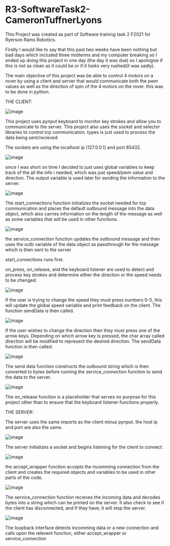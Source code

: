 # R3-SoftwareTask2-CameronTuffnerLyons

This Project was created as part of Software training task 2 F2021 for Ryerson Rams Robotics.

Firstly I would like to say that this past two weeks have been nothing but bad days which included three midterms and my computer breaking so I ended up doing this project in one day (the day it was due) so I apologise if this is not as clean as it could be or if it looks very rushed(it was sadly).

The main objective of this project was be able to control 4 motors on a rover by using a client and server that would communicate both the pwm values as well as the direction of spin of the 4 motors on the rover. this was to be done in python.

THE CLIENT:

![image](https://user-images.githubusercontent.com/83479899/138613224-30c21fcf-7a11-4f7d-895a-645398c97f09.png)

This project uses pynput keyboard to monitor key strokes and allow you to communicate to the server.
This project also uses the socket and selector libraries to control tcp communication.
types is just used to process the data being sent/recieved.

The sockets are using the localhost ip (127.0.0.1) and port 65432.

![image](https://user-images.githubusercontent.com/83479899/138613269-6354d3f7-41a7-4074-a865-abb8ac10d071.png)

since I was short on time I decided to just uses global variables to keep track of the all the info i needed, which was just speed/pwm value and direction. The output variable is used later for sending the information to the server.

![image](https://user-images.githubusercontent.com/83479899/138614906-7f86afe7-2091-4191-8659-5bd6034a53c0.png)

The start_connections function initializes the socket needed for tcp communication and places the default outbound message into the data object, which also carries information on the length of the message as well as some variables that will be used in other functions.

![image](https://user-images.githubusercontent.com/83479899/138615007-f6506f91-4b80-4a0e-b7fa-c5c4f0893532.png)

the service_connection function updates the outbound message and then uses the outb variable of the data object as passthrough for the message which is then sent to the server

start_connections runs first.

on_press, on_release, and the keyboard listener are used to detect and process key strokes and determine either the direction or the speed needs to be chenged.

![image](https://user-images.githubusercontent.com/83479899/138615172-01c2c88c-17cb-4afb-9e59-f30c2e7488b6.png)

If the user is trying to change the speed they must press numbers 0-5, this will update the global speed variable and print feedback on the client. 
The function sendData is then called.

![image](https://user-images.githubusercontent.com/83479899/138615227-9dbb3267-423e-419e-ae8f-794fd1de1d56.png)

If the user wishes to change the direction then they must press one of the arrow keys. Depending on which arrow key is pressed, the char array called direction will be modified to represent the desired direction. The sendData function is then called.

![image](https://user-images.githubusercontent.com/83479899/138615379-6be08e7f-094f-4e86-96ab-8dfcfb6a7c2d.png)

The send data function constructs the outbound string which is then converted to bytes before running the service_connection function to send the data to the server.

![image](https://user-images.githubusercontent.com/83479899/138615458-782778bd-deeb-4aa0-99e1-662eba1b328a.png)

The on_release function is a placeholder that serves no purpose for this project other than to ensure that the keyboard listener functions properly.

THE SERVER:

The server uses the same imports as the client minus pynput.
the host ip and port are also the same.

![image](https://user-images.githubusercontent.com/83479899/138615529-a038d447-39e7-4698-ae16-a35f661aa349.png)

The server initializes a socket and begins listening for the client to connect.

![image](https://user-images.githubusercontent.com/83479899/138615552-aa06b13d-5ae3-46b1-bf20-906c2cf32090.png)

the accept_wrapper function accepts the incomming connection from the client and creates the required objects and variables to be used in other parts of the code.

![image](https://user-images.githubusercontent.com/83479899/138615591-bb18f2fc-9d04-4f28-864b-fc3dac8edfd2.png)

The service_connection function recieves the incoming data and decodes bytes into a string which can be printed on the server. It also check to see if the client has disconnected, and if they have, it will stop the server.

![image](https://user-images.githubusercontent.com/83479899/138615755-d5b03b5d-5af3-4de5-ac99-1d59e7115424.png)

The loopback interface detects incomming data or a new connection and calls upon the relevent function, either accept_wrapper or service_connection
